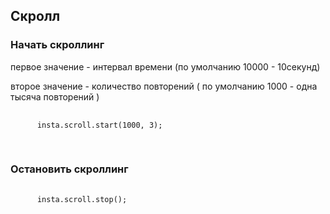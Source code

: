 <article class="markdown-body entry-content" itemprop="text">

  <h2>Скролл</h2>

  <h3>Начать скроллинг</h3>
  <p> первое значение - интервал времени (по умолчанию 10000 - 10секунд)</p>
  <p> второе значение - количество повторений ( по умолчанию 1000 - одна тысяча повторений )</p>
  <pre>
    <code>
      insta.scroll.start(1000, 3);
    </code>
  </pre>

  <h3>Остановить скроллинг</h3>
  <pre>
    <code>
      insta.scroll.stop();
    </code>
  </pre>

</article>
